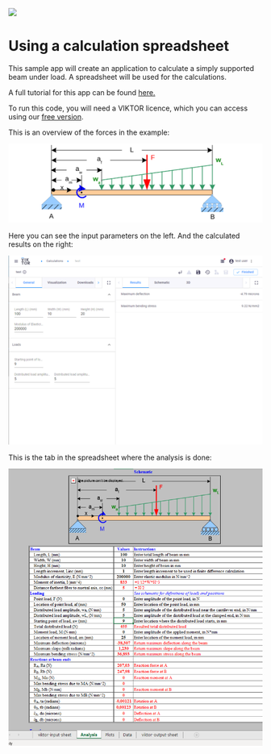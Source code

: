 ![](https://img.shields.io/badge/SDK-v13.0.0-blue) <Please check version is the same as specified in requirements.txt>

# Using a calculation spreadsheet
This sample app will create an application to calculate a simply supported beam under load. 
A spreadsheet will be used for the calculations.

A full tutorial for this app can be found [here.](https://docs.viktor.ai/docs/guides/tutorials/calculation-spreadsheet)

To run this code, you will need a VIKTOR licence, which you can access using our [free version](https://www.viktor.ai/try-for-free).

This is an overview of the forces in the example:

![](app/calculation/beam_schematic.svg)

Here you can see the input parameters on the left. And the calculated results on the right:

![](manifest/images/data-view.png)

This is the tab in the spreadsheet where the analysis is done:

![](manifest/images/analysis.png)



